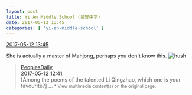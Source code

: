 ```yaml
---
layout: post
title: Yi An Middle School (易安中学)
date: 2017-05-12 13:45
categories: [ 'yi-an-middle-school' ]
---
```


<div class="weibo-info">
  <a href="http://weibo.com/6074218720/F2L7wcagJ">2017-05-12 13:45</a>
</div>

She is actually a master of Mahjong, perhaps you don't know this. ![hush](http://img.t.sinajs.cn/t4/appstyle/expression/ext/normal/a6/x_org.gif)

<!-- more -->

> <div class="weibo-post-name">
>   <a href="http://weibo.com/rmrb">PeoplesDaily</a>
> </div>
> <div class="weibo-info">
>   <a href="http://weibo.com/2803301701/F2KHv3kW0">2017-05-12 12:41</a>
> </div>
> [Among the poems of the talented Li Qingzhao, which one is your favourite?] …  
> <small>* View multimedia content(s) on the original page.</small>
